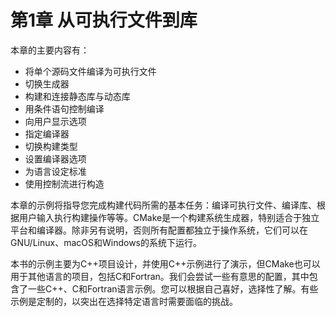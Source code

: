 # 第1章 从可执行文件到库

本章的主要内容有：

* 将单个源码文件编译为可执行文件
* 切换生成器
* 构建和连接静态库与动态库
* 用条件语句控制编译
* 向用户显示选项
* 指定编译器
* 切换构建类型
* 设置编译器选项
* 为语言设定标准
* 使用控制流进行构造

本章的示例将指导您完成构建代码所需的基本任务：编译可执行文件、编译库、根据用户输入执行构建操作等等。CMake是一个构建系统生成器，特别适合于独立平台和编译器。除非另有说明，否则所有配置都独立于操作系统，它们可以在GNU/Linux、macOS和Windows的系统下运行。

本书的示例主要为C++项目设计，并使用C++示例进行了演示，但CMake也可以用于其他语言的项目，包括C和Fortran。我们会尝试一些有意思的配置，其中包含了一些C++、C和Fortran语言示例。您可以根据自己喜好，选择性了解。有些示例是定制的，以突出在选择特定语言时需要面临的挑战。